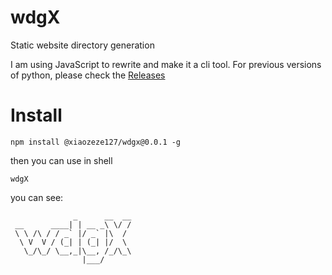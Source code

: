 # wdgX

Static website directory generation

I am using JavaScript to rewrite and make it a cli tool. For previous versions of python, please check the [Releases](https://github.com/Xiaozeze127/wdgX/releases)

# Install

```shell
npm install @xiaozeze127/wdgx@0.0.1 -g
```

then you can use in shell

```shell
wdgX
```

you can see:

```shell
              _      __  __
 __      ____| | __ _\ \/ /
 \ \ /\ / / _` |/ _` |\  / 
  \ V  V / (_| | (_| |/  \ 
   \_/\_/ \__,_|\__, /_/\_\
                |___/      
```
